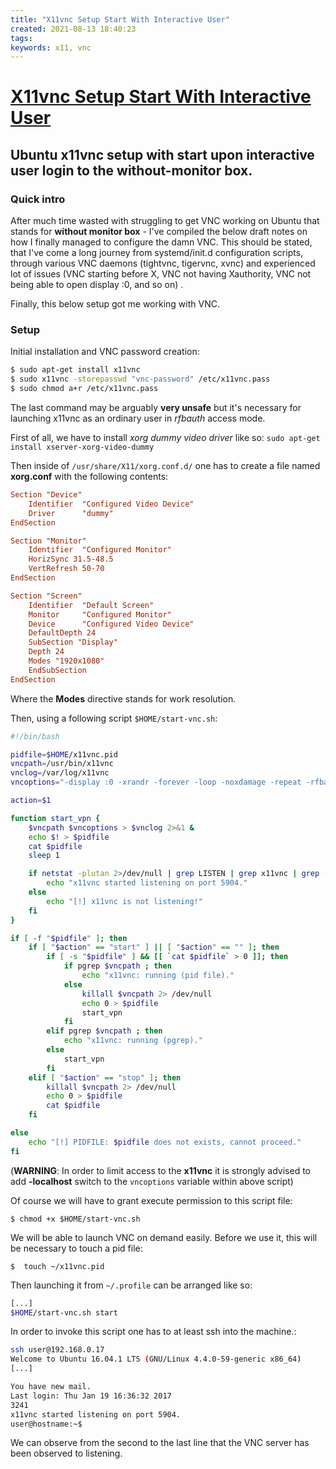 ```yaml
---
title: "X11vnc Setup Start With Interactive User"
created: 2021-08-13 18:40:23
tags:
keywords: x11, vnc
---
```


# [X11vnc Setup Start With Interactive User](https://gist.githubusercontent.com/mgeeky/8e068b978095053b100ad49a6e9559d8/raw/161797a6eca86bc72338889e040be9a8a959e77b/ubuntu-x11vnc.md)

## Ubuntu x11vnc setup with start upon interactive user login to the without-monitor box.

### Quick intro

After much time wasted with struggling to get VNC working on Ubuntu that stands for **without monitor box** - I've compiled the below draft notes on how I finally managed to configure the damn VNC.
This should be stated, that I've come a long journey from systemd/init.d configuration scripts, through various VNC daemons (tightvnc, tigervnc, xvnc) and experienced lot of issues (VNC starting before X, VNC not having Xauthority, VNC not being able to open display :0, and so on) .

Finally, this below setup got me working with VNC.


### Setup

Initial installation and VNC password creation:

```bash
$ sudo apt-get install x11vnc
$ sudo x11vnc -storepasswd "vnc-password" /etc/x11vnc.pass
$ sudo chmod a+r /etc/x11vnc.pass
```

The last command may be arguably **very unsafe** but it's necessary for launching x11vnc as an ordinary user in _rfbauth_ access mode.


First of all, we have to install _xorg dummy video driver_ like so:
`sudo apt-get install xserver-xorg-video-dummy`

Then inside of `/usr/share/X11/xorg.conf.d/` one has to create a file named **xorg.conf** with the following contents:

```conf
Section "Device"
    Identifier  "Configured Video Device"
    Driver      "dummy"
EndSection

Section "Monitor"
    Identifier  "Configured Monitor"
    HorizSync 31.5-48.5
    VertRefresh 50-70
EndSection

Section "Screen"
    Identifier  "Default Screen"
    Monitor     "Configured Monitor"
    Device      "Configured Video Device"
    DefaultDepth 24
    SubSection "Display"
    Depth 24
    Modes "1920x1080"
    EndSubSection
EndSection
```

Where the **Modes** directive stands for work resolution.

Then, using a following script `$HOME/start-vnc.sh`:

```bash
#!/bin/bash

pidfile=$HOME/x11vnc.pid
vncpath=/usr/bin/x11vnc
vnclog=/var/log/x11vnc
vncoptions="-display :0 -xrandr -forever -loop -noxdamage -repeat -rfbauth /etc/x11vnc.pass -rfbport 5904 -shared"

action=$1

function start_vpn {
	$vncpath $vncoptions > $vnclog 2>&1 &
	echo $! > $pidfile
	cat $pidfile
	sleep 1

	if netstat -plutan 2>/dev/null | grep LISTEN | grep x11vnc | grep -q 5904 ; then	
		echo "x11vnc started listening on port 5904."
	else
		echo "[!] x11vnc is not listening!"
	fi
}

if [ -f "$pidfile" ]; then
	if [ "$action" == "start" ] || [ "$action" == "" ]; then
		if [ -s "$pidfile" ] && [[ `cat $pidfile` > 0 ]]; then 
			if pgrep $vncpath ; then
				echo "x11vnc: running (pid file)."
			else
				killall $vncpath 2> /dev/null
				echo 0 > $pidfile
				start_vpn
			fi
		elif pgrep $vncpath ; then
			echo "x11vnc: running (pgrep)."
		else 
			start_vpn
		fi
	elif [ "$action" == "stop" ]; then
		killall $vncpath 2> /dev/null
		echo 0 > $pidfile
		cat $pidfile
	fi

else
	echo "[!] PIDFILE: $pidfile does not exists, cannot proceed."
fi
```

(**WARNING**: In order to limit access to the **x11vnc** it is strongly advised to add **-localhost** switch to the `vncoptions` variable within above script)

Of course we will have to grant execute permission to this script file:

`$ chmod +x $HOME/start-vnc.sh`

We will be able to launch VNC on demand easily. Before we use it, this will be necessary to touch a pid file:

`$  touch ~/x11vnc.pid`

Then launching it from `~/.profile` can be arranged like so:

```bash
[...]
$HOME/start-vnc.sh start
```

In order to invoke this script one has to at least ssh into the machine.:

```bash
ssh user@192.168.0.17
Welcome to Ubuntu 16.04.1 LTS (GNU/Linux 4.4.0-59-generic x86_64)
[...]

You have new mail.
Last login: Thu Jan 19 16:36:32 2017
3241
x11vnc started listening on port 5904.
user@hostname:~$ 
```

We can observe from the second to the last line that the VNC server has been observed to listening.
